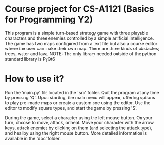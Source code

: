 # Course project for CS-A1121 (Basics for Programming Y2)
This program is a simple turn-based strategy game with three playable characters and three enemies controlled by a simple artificial intelligence. The game has two maps configured from a text file but also a course editor where the user can make their own map. There are three kinds of obstacles; trees, water and lava.
NOTE: The only library needed outside of the python standard library is PyQt6
# How to use it?
Run the 'main.py' file located in the 'src' folder. Quit the program at any time by pressing 'Q'. Upon starting, the main menu will appear, offering options to play pre-made maps or create a custom one using the editor. Use the editor to modify square types, and start the game by pressing 'S'.

During the game, select a character using the left mouse button. On your turn, choose to move, attack, or heal. Move your character with the arrow keys, attack enemies by clicking on them (and selecting the attack type), and heal by using the right mouse button. More detailed information is available in the 'doc' folder.
